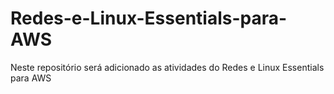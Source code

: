 # Redes-e-Linux-Essentials-para-AWS
Neste repositório será adicionado as atividades do Redes e Linux Essentials para AWS
